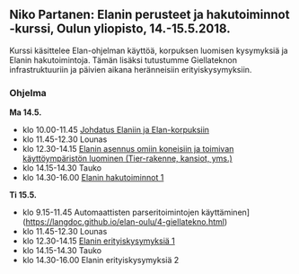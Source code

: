 ## Niko Partanen: Elanin perusteet ja hakutoiminnot -kurssi, Oulun yliopisto, 14.-15.5.2018.

Kurssi käsittelee Elan-ohjelman käyttöä, korpuksen luomisen kysymyksiä ja Elanin hakutoimintoja. Tämän lisäksi tutustumme Giellateknon infrastruktuuriin ja päivien aikana heränneisiin erityiskysymyksiin.

### Ohjelma

**Ma 14.5.**

- klo 10.00-11.45 [Johdatus Elaniin ja Elan-korpuksiin](https://langdoc.github.io/elan-oulu/1-johdatus.html)
- klo 11.45-12.30 Lounas
- klo 12.30-14.15 [Elanin asennus omiin koneisiin ja toimivan käyttöympäristön luominen (Tier-rakenne, kansiot, yms.)](https://langdoc.github.io/elan-oulu/2-asennus.html)
- klo 14.15-14.30 Tauko
- klo 14.30-16.00 [Elanin hakutoiminnot 1](https://langdoc.github.io/elan-oulu/3-haut.html)

**Ti 15.5.**

- klo 9.15-11.45 Automaattisten parseritoimintojen käyttäminen](https://langdoc.github.io/elan-oulu/4-giellatekno.html)
- klo 11.45-12.30 Lounas
- klo 12.30-14.15 [Elanin erityiskysymyksiä 1](https://langdoc.github.io/elan-oulu/5-erilliskysymykset.html)
- klo 14.15-14.30 Tauko
- klo 14.30-16.00 Elanin erityiskysymyksiä 2


